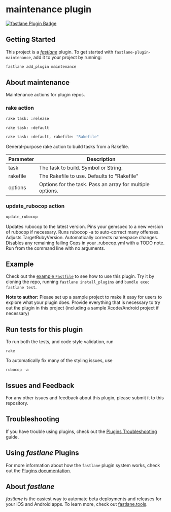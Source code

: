 # maintenance plugin

[![fastlane Plugin Badge](https://rawcdn.githack.com/fastlane/fastlane/master/fastlane/assets/plugin-badge.svg)](https://rubygems.org/gems/fastlane-plugin-maintenance)

## Getting Started

This project is a [_fastlane_](https://github.com/fastlane/fastlane) plugin. To get started with `fastlane-plugin-maintenance`, add it to your project by running:

```bash
fastlane add_plugin maintenance
```

## About maintenance

Maintenance actions for plugin repos.

### rake action

```bash
rake task: :release
```

```bash
rake task: :default
```

```bash
rake task: :default, rakefile: "Rakefile"
```

General-purpose rake action to build tasks from a Rakefile.

|Parameter|Description|
|---------|-----------|
|task|The task to build. Symbol or String.|
|rakefile|The Rakefile to use. Defaults to "Rakefile"|
|options|Options for the task. Pass an array for multiple options.|

### update_rubocop action

```bash
update_rubocop
```

Updates rubocop to the latest version. Pins your gemspec to a new version of rubocop if
necessary. Runs rubocop -a to auto-correct many offenses. Adjusts TargetRubyVersion.
Automatically corrects namespace changes. Disables any remaining failing Cops in your
.rubocop.yml with a TODO note. Run from the command line with no arguments.

## Example

Check out the [example `Fastfile`](fastlane/Fastfile) to see how to use this plugin. Try it by cloning the repo, running `fastlane install_plugins` and `bundle exec fastlane test`.

**Note to author:** Please set up a sample project to make it easy for users to explore what your plugin does. Provide everything that is necessary to try out the plugin in this project (including a sample Xcode/Android project if necessary)

## Run tests for this plugin

To run both the tests, and code style validation, run

```
rake
```

To automatically fix many of the styling issues, use
```
rubocop -a
```

## Issues and Feedback

For any other issues and feedback about this plugin, please submit it to this repository.

## Troubleshooting

If you have trouble using plugins, check out the [Plugins Troubleshooting](https://docs.fastlane.tools/plugins/plugins-troubleshooting/) guide.

## Using _fastlane_ Plugins

For more information about how the `fastlane` plugin system works, check out the [Plugins documentation](https://docs.fastlane.tools/plugins/create-plugin/).

## About _fastlane_

_fastlane_ is the easiest way to automate beta deployments and releases for your iOS and Android apps. To learn more, check out [fastlane.tools](https://fastlane.tools).
